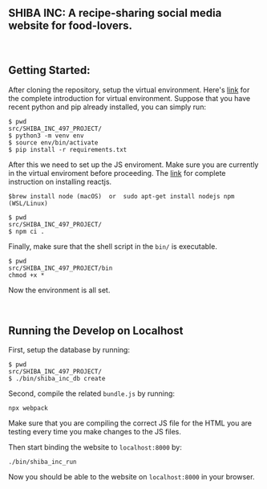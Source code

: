 ## SHIBA INC: A recipe-sharing social media website for food-lovers.

<br>

## Getting Started:
After cloning the repository, setup the virtual environment. Here's [link](https://eecs485staff.github.io/p1-insta485-static/setup_virtual_env.html) for the complete introduction for virtual environment. Suppose that you have recent python and pip already installed, you can simply run:
```
$ pwd
src/SHIBA_INC_497_PROJECT/
$ python3 -m venv env
$ source env/bin/activate
$ pip install -r requirements.txt
```
After this we need to set up the JS enviroment. Make sure you are currently in the virtual enviroment before proceeding. The [link](https://eecs485staff.github.io/p3-insta485-clientside/setup_react.html) for complete instruction on installing reactjs.
```
$brew install node (macOS)  or  sudo apt-get install nodejs npm (WSL/Linux)

$ pwd
src/SHIBA_INC_497_PROJECT/
$ npm ci .
```

Finally, make sure that the shell script in the `bin/` is executable.
```
$ pwd
src/SHIBA_INC_497_PROJECT/bin
chmod +x *
```

Now the environment is all set.

<br>

## Running the Develop on Localhost
First, setup the database by running:
```
$ pwd
src/SHIBA_INC_497_PROJECT/
$ ./bin/shiba_inc_db create
```
Second, compile the related ```bundle.js``` by running:
```
npx webpack
```
Make sure that you are compiling the correct JS file for the HTML you are testing every time you make changes to the JS files. 

Then start binding the website to `localhost:8000` by:
```
./bin/shiba_inc_run
```
Now you should be able to the website on `localhost:8000` in your browser.



